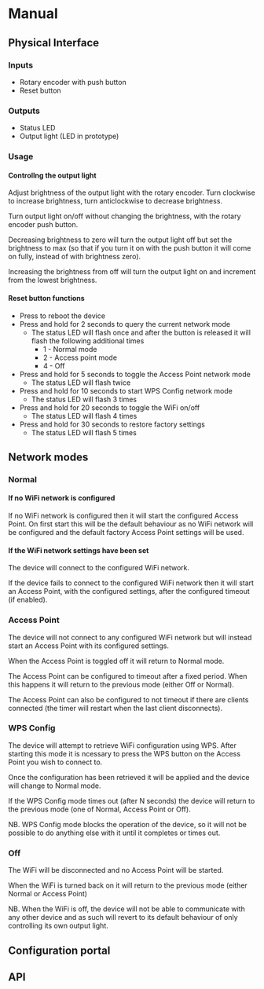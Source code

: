 # Manual

## Physical Interface

### Inputs

- Rotary encoder with push button
- Reset button

### Outputs

- Status LED
- Output light (LED in prototype)

### Usage

#### Controllng the output light

Adjust brightness of the output light with the rotary encoder. Turn clockwise to increase brightness, turn anticlockwise to decrease brightness.

Turn output light on/off without changing the brightness, with the rotary encoder push button.

Decreasing brightness to zero will turn the output light off but set the brightness to max (so that if you turn it on with the push button it will come on fully, instead of with brightness zero).

Increasing the brightness from off will turn the output light on and increment from the lowest brightness.

#### Reset button functions

- Press to reboot the device
- Press and hold for 2 seconds to query the current network mode
  - The status LED will flash once and after the button is released it will flash the following additional times
    - 1 - Normal mode
    - 2 - Access point mode
    - 4 - Off
- Press and hold for 5 seconds to toggle the Access Point network mode
  - The status LED will flash twice
- Press and hold for 10 seconds to start WPS Config network mode
  - The status LED will flash 3 times
- Press and hold for 20 seconds to toggle the WiFi on/off
  - The status LED will flash 4 times
- Press and hold for 30 seconds to restore factory settings
  - The status LED will flash 5 times

## Network modes

### Normal

#### If no WiFi network is configured

If no WiFi network is configured then it will start the configured Access Point. On first start this will be the default behaviour as no WiFi network will be configured and the default factory Access Point settings will be used.

#### If the WiFi network settings have been set

The device will connect to the configured WiFi network.

If the device fails to connect to the configured WiFi network then it will start an Access Point, with the configured settings, after the configured timeout (if enabled).

### Access Point

The device will not connect to any configured WiFi network but will instead start an Access Point with its configured settings.

When the Access Point is toggled off it will return to Normal mode.

The Access Point can be configured to timeout after a fixed period. When this happens it will return to the previous mode (either Off or Normal).

The Access Point can also be configured to not timeout if there are clients connected (the timer will restart when the last client disconnects).

### WPS Config

The device will attempt to retrieve WiFi configuration using WPS. After starting this mode it is ncessary to press the WPS button on the Access Point you wish to connect to.

Once the configuration has been retrieved it will be applied and the device will change to Normal mode.

If the WPS Config mode times out (after N seconds) the device will return to the previous mode (one of Normal, Access Point or Off).

NB. WPS Config mode blocks the operation of the device, so it will not be possible to do anything else with it until it completes or times out.

### Off

The WiFi will be disconnected and no Access Point will be started.

When the WiFi is turned back on it will return to the previous mode (either Normal or Access Point)

NB. When the WiFi is off, the device will not be able to communicate with any other device and as such will revert to its default behaviour of only controlling its own output light.

## Configuration portal

## API
